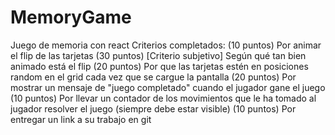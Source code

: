 # MemoryGame
Juego de memoria con react
Criterios completados: 
(10 puntos) Por animar el flip de las tarjetas 
(30 puntos) [Criterio subjetivo] Según qué tan bien animado está el flip
(20 puntos) Por que las tarjetas estén en posiciones random en el grid cada vez que se cargue la pantalla
(20 puntos) Por mostrar un mensaje de "juego completado" cuando el jugador gane el juego
(10 puntos) Por llevar un contador de los movimientos que le ha tomado al jugador resolver el juego (siempre debe estar visible)
(10 puntos) Por entregar un link a su trabajo en git

